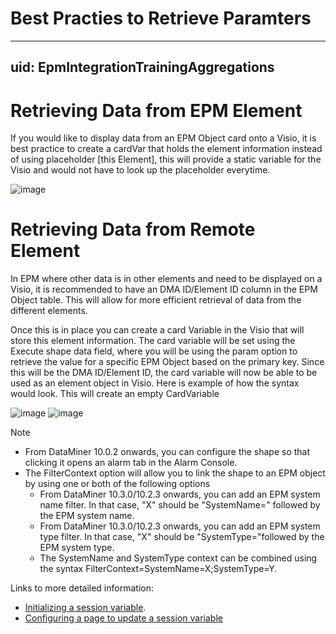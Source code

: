 # Best Practies to Retrieve Paramters

---
uid: EpmIntegrationTrainingAggregations
---

# Retrieving Data from EPM Element
If you would like to display data from an EPM Object card onto a Visio, it is best practice to create a cardVar that holds the element information instead of using placeholder [this Element], this will provide a static variable for the Visio and would not have to look up the placeholder everytime.

![image](https://github.com/Daniela-Prada/dataminer-docs/assets/102039927/1f21e879-03ad-4820-a6aa-b531c8f68089)

# Retrieving Data from Remote Element
In EPM where other data is in other elements and need to be displayed on a Visio, it is recommended to have an DMA ID/Element ID column in the EPM Object table. This will allow for more efficient retrieval of data from the different elements.

Once this is in place you can create a card Variable in the Visio that will store this element information. The card variable will be set using the Execute shape data field, where you will be using the param option to retrieve the value for a specific EPM Object based on the primary key. Since this will be the DMA ID/Element ID, the card variable will now be able to be used as an element object in Visio. 
Here is example of how the syntax would look.
This will create an empty CardVariable

![image](https://github.com/Daniela-Prada/dataminer-docs/assets/102039927/238cb6a7-c3a7-4830-9ae7-e418913d849b)
![image](https://github.com/Daniela-Prada/dataminer-docs/assets/102039927/b4843b81-8b0e-4e18-8ecd-6007b8b5252d)

> [!NOTE]
> - From DataMiner 10.0.2 onwards, you can configure the shape so that clicking it opens an alarm tab in the Alarm Console.
> - The FilterContext option will allow you to link the shape to an EPM object by using one or both of the following options
>   - From DataMiner 10.3.0/10.2.3 onwards, you can add an EPM system name filter. In that case, "X" should be "SystemName=" followed by the EPM system name.
>   - From DataMiner 10.3.0/10.2.3 onwards, you can add an EPM system type filter. In that case, "X" should be "SystemType="followed by the EPM system type.
>   - The SystemName and SystemType context can be combined using the syntax FilterContext=SystemName=X;SystemType=Y.

Links to more detailed information: 
- [Initializing a session variable](https://docs.dataminer.services/user-guide/Basic_Functionality/Visio/session_variables/Initializing_a_session_variable.html).
- [Configuring a page to update a session variable](https://docs.dataminer.services/user-guide/Basic_Functionality/Visio/session_variables/Configuring_a_page_to_update_a_session_variable_when_another_session_variable_changes.html)
